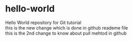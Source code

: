 # hello-world
Hello World repository for Git tutorial
<br>
this is the new change which is done in github reademe file
<br>
this is the 2nd change to know about pull mehtod in github
